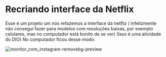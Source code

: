 # Recriando interface da Netflix 

Esse é um projeto um nós refazemos a interface da netfliz ( Infelizmente não consegui fazer para modelos com resoluções baixas, por exemplo celulares, mas no computador está bonito de se ver)
(Isso é uma atividade do DIO)
No computador ficou desse modo:








![monitor_com_instagram-removebg-preview](https://i.imgur.com/9ScoVpR.png)

